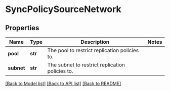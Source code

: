 # SyncPolicySourceNetwork

## Properties
Name | Type | Description | Notes
------------ | ------------- | ------------- | -------------
**pool** | **str** | The pool to restrict replication policies to. | 
**subnet** | **str** | The subnet to restrict replication policies to. | 

[[Back to Model list]](../README.md#documentation-for-models) [[Back to API list]](../README.md#documentation-for-api-endpoints) [[Back to README]](../README.md)


